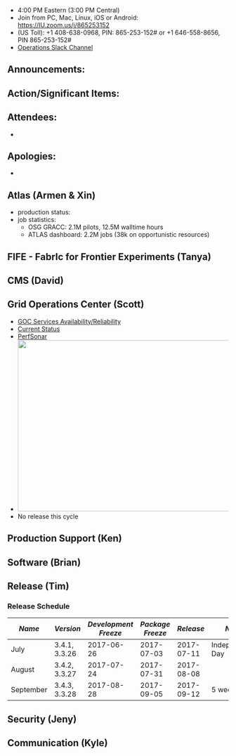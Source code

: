    * 4:00 PM Eastern (3:00 PM Central)
   * Join from PC, Mac, Linux, iOS or Android: https://IU.zoom.us/j/865253152
   * (US Toll): +1 408-638-0968, PIN: 865-253-152# or +1 646-558-8656, PIN 865-253-152#
   * [Operations Slack Channel](https://opensciencegrid.slack.com/messages/C5GAYBGA0/)
   
## Announcements: 
 
## Action/Significant Items:

   
## Attendees: 
   * 
   
## Apologies: 
   * 

## Atlas (Armen & Xin)
   * production status: 
   * job statistics: 
     * OSG GRACC: 2.1M pilots, 12.5M walltime hours
     * ATLAS dashboard: 2.2M jobs (38k on opportunistic resources)
     
## FIFE - FabrIc for Frontier Experiments (Tanya) 
   
## CMS (David)

## Grid Operations Center (Scott)

   * [GOC Services Availability/Reliability](http://tinyurl.com/pre26vw)
   * [Current Status](http://monitor.grid.iu.edu/availability/production.html)
   * [PerfSonar](http://maddash.aglt2.org/maddash-webui/index.cgi?dashboard=OSG\%20Grid\%20Operations\%20Center\%20Test\%20Mesh\%20Config)
   * <img src="http://steige.grid.iu.edu/steige/10Jul2017.osg-flock.png" width='630' height='390'  /><br>
   * No release this cycle
      
## Production Support (Ken)   

   
## Software (Brian)

## Release (Tim)
### Release Schedule
| *Name* | *Version* | *Development Freeze* | *Package Freeze* | *Release* | *Notes* |
| ------ | --------- | -------------------- | ---------------- | --------- | ------- |
| July | 3.4.1, 3.3.26 | 2017-06-26 | 2017-07-03 | 2017-07-11 | Independence Day |
| August | 3.4.2, 3.3.27 | 2017-07-24 | 2017-07-31 | 2017-08-08 | |
| September | 3.4.3, 3.3.28 | 2017-08-28 | 2017-09-05 | 2017-09-12 | 5 week cycle |

## Security (Jeny)
   
## Communication (Kyle)

